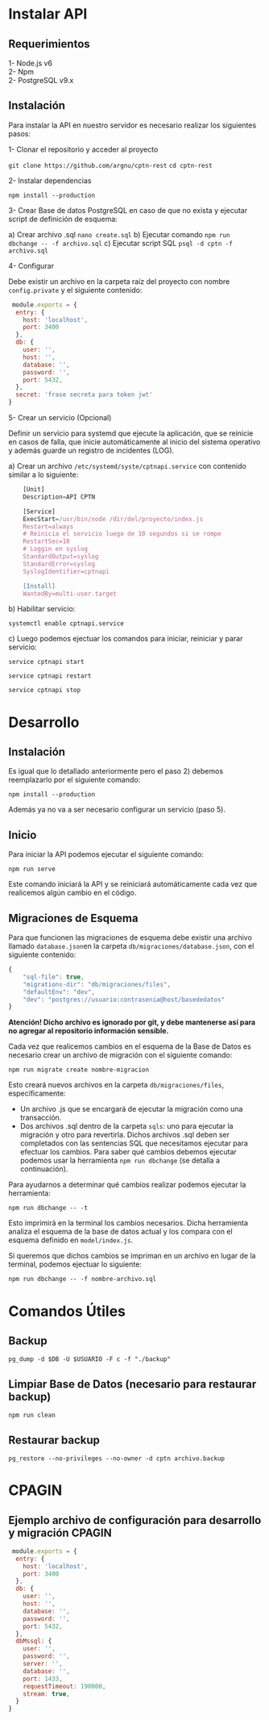# Instalar API

## Requerimientos

1- Node.js v6 </br>
2- Npm </br>
2- PostgreSQL v9.x

## Instalación

Para instalar la API en nuestro servidor es necesario realizar los siguientes pasos:

1- Clonar el repositorio y acceder al proyecto

`git clone https://github.com/argnu/cptn-rest`
`cd cptn-rest`

2- Instalar dependencias

`npm install --production`

3- Crear Base de datos PostgreSQL en caso de que no exista y ejecutar script de definición de esquema:

  a) Crear archivo .sql
    `nano create.sql`
  b) Ejecutar comando
    `npm run dbchange -- -f archivo.sql`
  c) Ejecutar script SQL
    `psql -d cptn -f archivo.sql`

4- Configurar

Debe existir un archivo en la carpeta raíz del proyecto con nombre `config.private` y el siguiente contenido:

```javascript
 module.exports = {
  entry: {
    host: 'localhost',
    port: 3400
  },
  db: {
    user: '',
    host: '',
    database: '',
    password: '',
    port: 5432,
  },
  secret: 'frase secreta para token jwt'
}
```

5- Crear un servicio (Opcional)

Definir un servicio para systemd que ejecute la aplicación, que se reinicie en casos de falla, que inicie automáticamente al inicio del sistema operativo y además guarde un registro de incidentes (LOG).

  a) Crear un archivo `/etc/systemd/syste/cptnapi.service` con contenido similar a lo siguiente:

  ```javascript
      [Unit]
      Description=API CPTN

      [Service]
      ExecStart=/usr/bin/node /dir/del/proyecto/index.js
      Restart=always
      # Reinicia el servicio luego de 10 segundos si se rompe
      RestartSec=10
      # Loggin en syslog
      StandardOutput=syslog
      StandardError=syslog
      SyslogIdentifier=cptnapi

      [Install]
      WantedBy=multi-user.target
  ```

  b) Habilitar servicio:

  `systemctl enable cptnapi.service`

  c) Luego podemos ejectuar los comandos para iniciar, reiniciar y parar servicio:

  `service cptnapi start`

  `service cptnapi restart`

  `service cptnapi stop`


# Desarrollo

## Instalación

Es igual que lo detallado anteriormente pero el paso 2) debemos reemplazarlo por el siguiente comando:

`npm install --production`

Además ya no va a ser necesario configurar un servicio (paso 5).

## Inicio

Para iniciar la API podemos ejecutar el siguiente comando:

`npm run serve`

Este comando iniciará la API y se reiniciará automáticamente cada vez que realicemos algún cambio en el código.


## Migraciones de Esquema

Para que funcionen las migraciones de esquema debe existir una archivo llamado `database.json`en la carpeta `db/migraciones/database.json`, con el siguiente contenido:

```javascript
{
    "sql-file": true,
    "migrations-dir": "db/migraciones/files",
    "defaultEnv": "dev",
    "dev": "postgres://usuario:contrasenia@host/basededatos"
}
```

**Atención! Dicho archivo es ignorado por git, y debe mantenerse así para no agregar al repositorio información sensible.**

Cada vez que realicemos cambios en el esquema de la Base de Datos es necesario crear un archivo de migración con el siguiente comando:

`npm run migrate create nombre-migracion`

Esto creará nuevos archivos en la carpeta `db/migraciones/files`, específicamente:
  * Un archivo .js que se encargará de ejecutar la migración como una transacción.
  * Dos archivos .sql dentro de la carpeta `sqls`: uno para ejecutar la migración y otro para revertirla. Dichos archivos .sql deben ser completados con las sentencias SQL que necesitamos ejecutar para efectuar los cambios. Para saber qué cambios debemos ejecutar podemos usar la herramienta `npm run dbchange` (se detalla a continuación).

Para ayudarnos a determinar qué cambios realizar podemos ejecutar la herramienta:

`npm run dbchange -- -t`

Esto imprimirá en la terminal los cambios necesarios. Dicha herramienta analiza el esquema de la base de datos actual y los compara con el esquema definido en `model/index.js`.

Si queremos que dichos cambios se impriman en un archivo en lugar de la terminal, podemos ejectuar lo siguiente:

`npm run dbchange -- -f nombre-archivo.sql`




# Comandos Útiles

## Backup

`pg_dump -d $DB -U $USUARIO -F c -f "./backup"`

## Limpiar Base de Datos (necesario para restaurar backup)

`npm run clean`

## Restaurar backup

`pg_restore --no-privileges --no-owner -d cptn archivo.backup`



# CPAGIN

## Ejemplo archivo de configuración para desarrollo y migración CPAGIN
```javascript
 module.exports = {
  entry: {
    host: 'localhost',
    port: 3400
  },
  db: {
    user: '',
    host: '',
    database: '',
    password: '',
    port: 5432,
  },
  dbMssql: {
    user: '',
    password: '',
    server: '',
    database: '',
    port: 1433,
    requestTimeout: 190000,
    stream: true,
  }
}
```